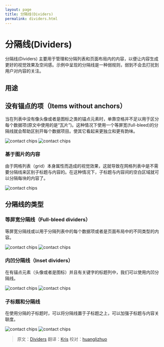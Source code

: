 ```yaml
---
layout: page
title: 分隔线(Dividers)
permalink: dividers.html
---
```


# 分隔线(Dividers)

分隔线(Dividers) 主要用于管理和分隔列表和页面布局内的内容，以便让内容生成更好的视觉效果及空间感。示例中呈现的分隔线是一种弱规则，弱到不会去打扰到用户对内容的关注。

## 用途

## 没有锚点的项（Items without anchors）


当在列表中没有像头像或者是图标之类的锚点元素时，单靠空格并不足以用于区分每个数据项(原文中使用的是“瓦片”)。这种情况下使用一个等屏宽(full-bleed)的分隔线就会帮助区别开每个数据项目。使其它看起来更独立和更有韵味。


![contact chips](images/components-dividers-items-without-anchor-1a_large_mdpi.png)
![contact chips](images/components-dividers-items-without-anchor-1b_large_mdpi.png)

### 基于图片的内容

由于网格列表（grid）本身属性而造成的视觉效果，这就导致在网格列表中是不需要分隔线来区别子标题与内容的。在这种情况下，子标题与内容间的空白区域就可以分隔每块的内容了。


![contact chips](images/components-dividers-image-based-1a_large_mdpi.png)

## 分隔线的类型

### 等屏宽分隔线（Full-bleed dividers）


等屏宽分隔线或以用于分隔列表中的每个数据项或者是页面布局中的不同类型的内容。


![contact chips](images/components-dividers-full-bleed-1a_large_mdpi.png)
![contact chips](images/components-dividers-full-bleed-1b2_large_mdpi.png)

### 内凹分隔线（Inset dividers）

在有锚点元素（头像或者是图标）并且有关键字的标题列中，我们可以使用内凹分隔线。


![contact chips](images/components-dividers-inset-1a_large_mdpi.png)
![contact chips](images/components-dividers-inset-1b_large_mdpi.png)

### 子标题和分隔线

在使用分隔的子标题时，可以将分隔线置于子标题之上，可以加强子标题与内容关联度。


![contact chips](images/components-dividers-subheaders-1a_large_mdpi.png)
![contact chips](images/components-dividers-subheaders-1b_large_mdpi.png)

> 原文：[Dividers](http://www.google.com/design/spec/components/dividers.html)  翻译：[Kris](https://github.com/krislq)   校对：[huanglizhuo](https://github.com/huanglizhuo)

